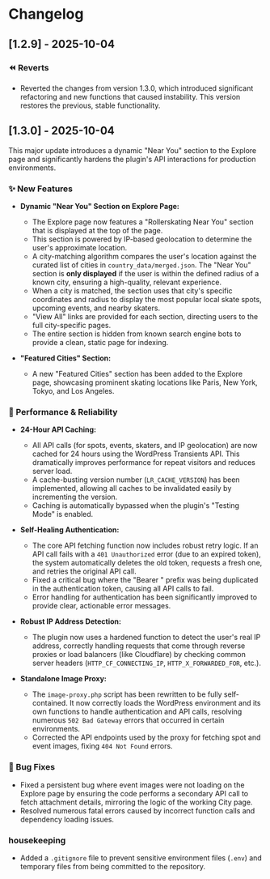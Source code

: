 # Changelog

## [1.2.9] - 2025-10-04

### ⏪ Reverts

*   Reverted the changes from version 1.3.0, which introduced significant refactoring and new functions that caused instability. This version restores the previous, stable functionality.

## [1.3.0] - 2025-10-04

This major update introduces a dynamic "Near You" section to the Explore page and significantly hardens the plugin's API interactions for production environments.

### ✨ New Features

*   **Dynamic "Near You" Section on Explore Page:**
    *   The Explore page now features a "Rollerskating Near You" section that is displayed at the top of the page.
    *   This section is powered by IP-based geolocation to determine the user's approximate location.
    *   A city-matching algorithm compares the user's location against the curated list of cities in `country_data/merged.json`. The "Near You" section is **only displayed** if the user is within the defined radius of a known city, ensuring a high-quality, relevant experience.
    *   When a city is matched, the section uses that city's specific coordinates and radius to display the most popular local skate spots, upcoming events, and nearby skaters.
    *   "View All" links are provided for each section, directing users to the full city-specific pages.
    *   The entire section is hidden from known search engine bots to provide a clean, static page for indexing.

*   **"Featured Cities" Section:**
    *   A new "Featured Cities" section has been added to the Explore page, showcasing prominent skating locations like Paris, New York, Tokyo, and Los Angeles.

### 🚀 Performance & Reliability

*   **24-Hour API Caching:**
    *   All API calls (for spots, events, skaters, and IP geolocation) are now cached for 24 hours using the WordPress Transients API. This dramatically improves performance for repeat visitors and reduces server load.
    *   A cache-busting version number (`LR_CACHE_VERSION`) has been implemented, allowing all caches to be invalidated easily by incrementing the version.
    *   Caching is automatically bypassed when the plugin's "Testing Mode" is enabled.

*   **Self-Healing Authentication:**
    *   The core API fetching function now includes robust retry logic. If an API call fails with a `401 Unauthorized` error (due to an expired token), the system automatically deletes the old token, requests a fresh one, and retries the original API call.
    *   Fixed a critical bug where the "Bearer " prefix was being duplicated in the authentication token, causing all API calls to fail.
    *   Error handling for authentication has been significantly improved to provide clear, actionable error messages.

*   **Robust IP Address Detection:**
    *   The plugin now uses a hardened function to detect the user's real IP address, correctly handling requests that come through reverse proxies or load balancers (like Cloudflare) by checking common server headers (`HTTP_CF_CONNECTING_IP`, `HTTP_X_FORWARDED_FOR`, etc.).

*   **Standalone Image Proxy:**
    *   The `image-proxy.php` script has been rewritten to be fully self-contained. It now correctly loads the WordPress environment and its own functions to handle authentication and API calls, resolving numerous `502 Bad Gateway` errors that occurred in certain environments.
    *   Corrected the API endpoints used by the proxy for fetching spot and event images, fixing `404 Not Found` errors.

### 🐛 Bug Fixes

*   Fixed a persistent bug where event images were not loading on the Explore page by ensuring the code performs a secondary API call to fetch attachment details, mirroring the logic of the working City page.
*   Resolved numerous fatal errors caused by incorrect function calls and dependency loading issues.

###  housekeeping

*   Added a `.gitignore` file to prevent sensitive environment files (`.env`) and temporary files from being committed to the repository.
